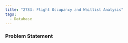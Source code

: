 ```yaml
---
title: "2783: Flight Occupancy and Waitlist Analysis"
tags:
  - Database
---
```

### Problem Statement

